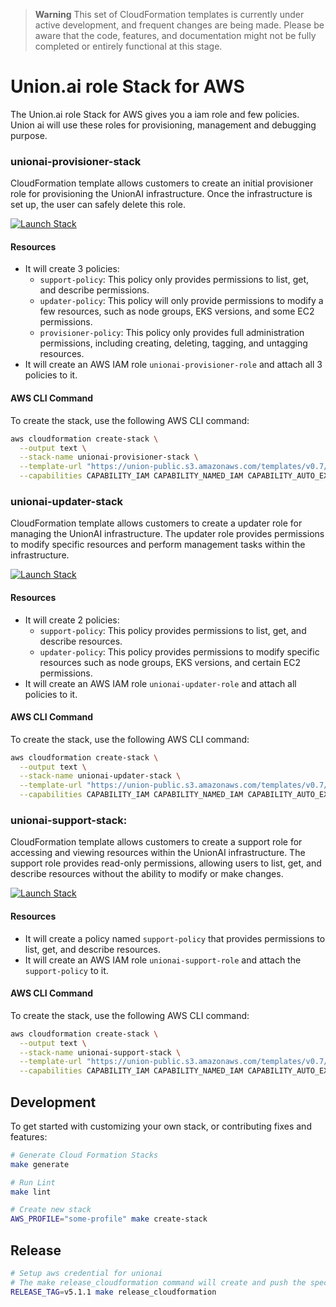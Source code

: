 > **Warning**
> This set of CloudFormation templates is currently under active development, and frequent changes are being made. Please be aware that the code, features, and documentation might not be fully completed or entirely functional at this stage.

# Union.ai role Stack for AWS

The Union.ai role Stack for AWS gives you a iam role and few policies. Union ai will use these roles for provisioning, management and debugging purpose.

### unionai-provisioner-stack
CloudFormation template allows customers to create an initial provisioner role for provisioning the UnionAI infrastructure. Once the infrastructure is set up, the user can safely delete this role.

[![Launch Stack](https://s3.amazonaws.com/cloudformation-examples/cloudformation-launch-stack.png)](https://console.aws.amazon.com/cloudformation/home?region=region#/stacks/new?stackName=unionai-provisioner-stack&templateURL=https://union-public.s3.amazonaws.com/templates/v0.7/unionai-provisioner-role.template.yaml)

#### Resources
- It will create 3 policies:
   - `support-policy`: This policy only provides permissions to list, get, and describe permissions.
   - `updater-policy`: This policy will only provide permissions to modify a few resources, such as node groups, EKS versions, and some EC2 permissions.
   - `provisioner-policy`: This policy only provides full administration permissions, including creating, deleting, tagging, and untagging resources.
- It will create an AWS IAM role `unionai-provisioner-role` and attach all 3 policies to it.

#### AWS CLI Command
To create the stack, use the following AWS CLI command:

```bash
aws cloudformation create-stack \
  --output text \
  --stack-name unionai-provisioner-stack \
  --template-url "https://union-public.s3.amazonaws.com/templates/v0.7/unionai-provisioner-role.template.yaml" \
  --capabilities CAPABILITY_IAM CAPABILITY_NAMED_IAM CAPABILITY_AUTO_EXPAND
```

### unionai-updater-stack
CloudFormation template allows customers to create a updater role for managing the UnionAI infrastructure. The updater role provides permissions to modify specific resources and perform management tasks within the infrastructure.

[![Launch Stack](https://s3.amazonaws.com/cloudformation-examples/cloudformation-launch-stack.png)](https://console.aws.amazon.com/cloudformation/home?region=region#/stacks/new?stackName=unionai-provisioner-stack&templateURL=https://union-public.s3.amazonaws.com/templates/v0.7/unionai-updater-role.template.yaml)

#### Resources
- It will create 2 policies:
   - `support-policy`: This policy provides permissions to list, get, and describe resources.
   - `updater-policy`: This policy provides permissions to modify specific resources such as node groups, EKS versions, and certain EC2 permissions.
- It will create an AWS IAM role `unionai-updater-role` and attach all policies to it.

#### AWS CLI Command
To create the stack, use the following AWS CLI command:

```bash
aws cloudformation create-stack \
  --output text \
  --stack-name unionai-updater-stack \
  --template-url "https://union-public.s3.amazonaws.com/templates/v0.7/unionai-updater-role.template.yaml" \
  --capabilities CAPABILITY_IAM CAPABILITY_NAMED_IAM CAPABILITY_AUTO_EXPAND
```

### unionai-support-stack:
CloudFormation template allows customers to create a support role for accessing and viewing resources within the UnionAI infrastructure. The support role provides read-only permissions, allowing users to list, get, and describe resources without the ability to modify or make changes.

[![Launch Stack](https://s3.amazonaws.com/cloudformation-examples/cloudformation-launch-stack.png)](https://console.aws.amazon.com/cloudformation/home?region=region#/stacks/new?stackName=unionai-provisioner-stack&templateURL=https://union-public.s3.amazonaws.com/templates/v0.7/unionai-support-role.template.yaml)

#### Resources
- It will create a policy named `support-policy` that provides permissions to list, get, and describe resources.
- It will create an AWS IAM role `unionai-support-role` and attach the `support-policy` to it.

#### AWS CLI Command
To create the stack, use the following AWS CLI command:

```bash
aws cloudformation create-stack \
  --output text \
  --stack-name unionai-support-stack \
  --template-url "https://union-public.s3.amazonaws.com/templates/v0.7/unionai-support-role.template.yaml" \
  --capabilities CAPABILITY_IAM CAPABILITY_NAMED_IAM CAPABILITY_AUTO_EXPAND
```

## Development
To get started with customizing your own stack, or contributing fixes and features:

```bash
# Generate Cloud Formation Stacks
make generate

# Run Lint
make lint

# Create new stack
AWS_PROFILE="some-profile" make create-stack
```

## Release
```bash
# Setup aws credential for unionai
# The make release_cloudformation command will create and push the specified tag in the Git repository. Additionally, it will publish the generated CloudFormation template to the designated S3 bucket.
RELEASE_TAG=v5.1.1 make release_cloudformation
```
